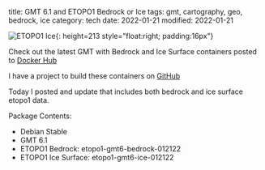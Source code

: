 title: GMT 6.1 and ETOPO1 Bedrock or Ice 
tags: gmt, cartography, geo, bedrock, ice
category: tech
date: 2022-01-21
modified: 2022-01-21

![ETOPO1 Ice]({static}/images/2022/etopo1_small_copper.png){: height=213 style="float:right; padding:16px"}

Check out the latest GMT with Bedrock and Ice Surface containers posted to [Docker Hub](https://hub.docker.com/r/jac18281828/bedrock)

I have a project to build these containers on [GitHub](https://github.com/jac18281828/bedrock)

Today I posted and update that includes both bedrock and ice surface etopo1 data.

Package Contents:

* Debian Stable
* GMT 6.1
* ETOPO1 Bedrock: etopo1-gmt6-bedrock-012122
* ETOPO1 Ice Surface: etopo1-gmt6-ice-012122
